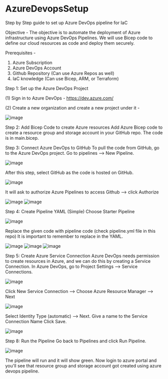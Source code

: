 # AzureDevopsSetup
Step by Step guide to set up Azure DevOps pipeline for IaC

Objective - The objective is to automate the deployment of Azure infrastructure using Azure DevOps Pipelines. We will use Bicep code to define our cloud resources as code and deploy them securely.

Prerequisites - 
1. Azure Subscription
2. Azure DevOps Account
3. Github Repository (Can use Azure Repos as well)
4. IaC knowledge (Can use Bicep, ARM, or Terraform)

Step 1: Set up the Azure DevOps Project

(1) Sign in to Azure DevOps - https://dev.azure.com/

(2) Create a new organization and create a new project under it -

![image](https://github.com/user-attachments/assets/d3dca975-ee7d-4e1d-a75a-da8c337deac8)

Step 2: Add Bicep Code to create Azure resources
Add Azure Bicep code to create a resource group and storage account in your GitHub repo. The code is in main.bicep.

Step 3: Connect Azure DevOps to GitHub
To pull the code from GitHub, go to the Azure  DevOps project. Go to pipelines --> New Pipeline.

![image](https://github.com/user-attachments/assets/716e0ce1-224a-41ed-80b8-340be3da4585)

After this step, select GitHub as the code is hosted on GitHub.

![image](https://github.com/user-attachments/assets/456ea399-be20-4566-9b50-732e4069629f)

It will ask to authorize Azure Pipelines to access Github --> click Authorize

![image](https://github.com/user-attachments/assets/787eeeea-dd89-4ca5-afdb-f39d6d14b2d5)
![image](https://github.com/user-attachments/assets/b1f82cd5-6a23-40ef-ac90-a790df15f6c4)

Step 4: Create Pipeline YAML (Simple)
Choose Starter Pipeline

![image](https://github.com/user-attachments/assets/36eeb086-2229-4d62-8f24-3d5324b69d46)

Replace the given code with pipeline code (check pipeline.yml file in this repo)
It is important to remember to replace <Your Azure Service Connection Name> in the YAML.

![image](https://github.com/user-attachments/assets/59da1706-0077-4604-a8c2-24cead53bf16)
![image](https://github.com/user-attachments/assets/1ede307a-09de-430c-9284-7cb3cf2991f2)
![image](https://github.com/user-attachments/assets/d5c6eeb6-ef4f-4324-92f9-803ea9d9a802)

Step 5: Create Azure Service Connection
 Azure DevOps needs permission to create resources in Azure, and we can do this by creating a Service Connection.
 In Azure DevOps, go to Project Settings --> Service Connections.
  
![image](https://github.com/user-attachments/assets/da72bec3-82b7-426f-a53a-8b7320272faa)
   
Click New Service Connection --> Choose Azure Resource Manager --> Next

![image](https://github.com/user-attachments/assets/710d4b73-a9a0-4cbb-b86d-08b0f36ccffa)

Select Identity Type (automatic) --> Next.
Give a name to the Service Connection Name
Click Save.

![image](https://github.com/user-attachments/assets/cb4b6497-e200-4e9a-8e9d-068456421ea2)

Step 8: Run the Pipeline
Go back to Pipelines and click Run Pipeline. 

![image](https://github.com/user-attachments/assets/b3c5d723-3cfb-4b07-ba6e-472a942cb5c6)

The pipeline will run and it will show green.
Now login to azure portal and you'll see that resource group and storage account got created using azure devops pipeline.
